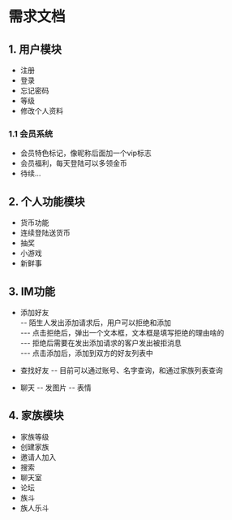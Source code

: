 # 需求文档
## 1. 用户模块
- 注册
- 登录
- 忘记密码
- 等级
- 修改个人资料 
### 1.1 会员系统
- 会员特色标记，像昵称后面加一个vip标志
- 会员福利，每天登陆可以多领金币
- 待续...
## 2. 个人功能模块
- 货币功能
 - 连续登陆送货币
 - 抽奖
 - 小游戏  
- 新鲜事
## 3. IM功能
- 添加好友<br/>
-- 陌生人发出添加请求后，用户可以拒绝和添加<br/>
--- 点击拒绝后，弹出一个文本框，文本框是填写拒绝的理由啥的<br/>
--- 拒绝后需要在发出添加请求的客户发出被拒消息<br/>
--- 点击添加后，添加到双方的好友列表中<br/>
- 查找好友
-- 目前可以通过账号、名字查询，和通过家族列表查询<br/>

- 聊天
-- 发图片
-- 表情
## 4. 家族模块
- 家族等级
- 创建家族
- 邀请人加入
- 搜索
- 聊天室
- 论坛
- 族斗
- 族人乐斗
